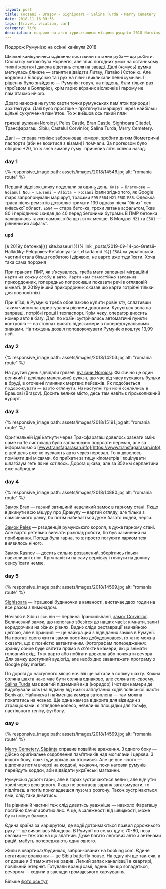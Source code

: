 ```yaml
---
layout: post
title: Focsani - Braşov - Sighișoara - Salina Turda - Merry Cemetery
date: 2018-11-16 09:36 
tags: [travel, vacation, car]
category: life
description: подорож на авто туристичними місцями румунія 2018 Noroioși, Peleș Castle, Bran Castle, Sighișoara Citadel, Трансфарагаш, Sibiu, Castelul Corvinilor, Salina Turda, Merry Cemetery
---
```

Подорож Румунією на осінні канікули 2018

Шкільні канікули несподіванно поставили питання руба — що робити.
Спочатку метою була Норвегія, але опис погодних умов на останньому тижні жовтня і далека відстань стали на заваді.
Далі (чомусь) думка метнулась ближче — зганяти відвідати Литву, Латвію і Єстонію. Але кордони з Білорусією та і рух на північ викликали певні сумніви.
І рішення було знайдено — Румунія: поруч, на південь, були тільки раз (проїздом в Болгарію), крім гарно вбраних віслючків і парому не пам'ятаємо нічого.

Довго наносив на гугло карти точки румунських пам'яток природи і архітектури. 
Далі було простіше - протягнути маршрут через найбільш щільні сукупчення пам'яток.
То ж вийшов ось такий план

грязеві вулкани Noroioși, Peleș Castle, Bran Castle, Sighișoara Citadel, Трансфарагаш, Sibiu, Castelul Corvinilor, Salina Turda, Merry Cemetery.

Далі — справа техніки: забронював номери, зробити дитям біометричні паспорти (аби не возитися з візами) і помчали.
За прогнозом було обіцяно +20, то ж зняв зимову гуму і причепив літні колеса назад.

### day 1

{% responsive_image path: assets/images/2018/14546.jpg alt: "romania route" %}

Перший відрізок шляху подолали за одинь день, `Київ — Платонове — Goianul Nou — Leuseni — Albita — Focsani`
Їхали згідно того, як Google maps запропонували маршрут, трасами `E95` `E584` `M21` `E581` `E85`. 
Одеська траса після ремонтів дозволяє тримати 130 одразу після "білих" сел київської області. 
`E584` — стара бетонка, трохи латана асфальтом, їхав 80 і періодично скидав до 40 перед бетоними буграми. 
В ПМР бетонка залишилась такою самою, хіба що латок менше. В Молдові `M21` та `E581` — рівненький асфальт.

#### upd
[в 2019у бетонка]({{ site.baseurl }}{% link _posts/2019-09-14-po-Gretsii-Halkidiky-Pelopones-Kefaloniya-ta-Lefkada.md %}) 
`E584` на українській частині стала більш горбатою і дірявою, не варто вже туди їхати.
Хоча така сама порожня

При транзиті ПМР, як з'ясувалось, треба мати заповнені міграційні карти на кожну особу в авто. 
Карти нам самостійно заповнив прикордонник, попередньо попросивши показати речі в оглядовій кімнаті.
(в 2019у інший прикордонник сказав що карти потрібні тільки для повнолітніх)

При в'їзді в Румунію треба обов'язково купити ровін'єту, сплативши таким чином за користування рівними дорогами. 
Купується вона на заправці, потрібні гроші і техпаспорт. 
Крім чеку, оператор вносить номер авто в базу. 
Далі по країні зустрічались автоматичні пункти контролю — на стовпах висять відеокамери з попереджувальними знаками. 
На тиждень дозвіл поподорожувати Румунією коштує 13,99 лєй.

### day 2

{% responsive_image path: assets/images/2018/14203.jpg alt: "romania route" %}

На другий день відвідали грязеві [вулкани Noroioși](https://vulcanii-noroiosi-paclele-mici.business.site). 
Фактично це один великий (і декілька маленьких) вулкан, що час від часу пускають бульки в бруді, в оточенні глиняних мертвих пейзажів.
Як подобається подорожувати — варто оглянути.
На наступні три ночі оселились в Брашові (Braşov). 
Досить велике місто, десь там навіть є гірськолижний курорт.

### day 3
{% responsive_image path: assets/images/2018/15191.jpg alt: "romania route" %}

Оригінальній ідеї катнути через Трансфарагаш довелось зазнати змін: саме на 1е листопада було заплановано подолати перевал, але за інформацією з 
[www.transfagarasan.info](https://www.transfagarasan.info) 
в цей день вже не пускають авто через перевал. 
То ж довелось поміняти дні місцями, бо приїхати за тищу кілометрів і поцілувати шлагбаум геть як не хотілось. 
Дорога цікава, але за 350 км серпантини вже набридли.

### day 4
{% responsive_image path: assets/images/2018/14880.jpg alt: "romania route" %}

[Замок Bran](http://www.bran-castle.com/) — гарний затишинй невеликий замок в гарному стані. 
Якщо відкинути всю мішуру про Дракулу — вартий огляду, але тільки з самісінького ранку, бо потім набивається дуже багато людей, черги.

[Замок Peleș](http://peles.ro/) — резиденція румунського короля, в дуже гарному стані. 
Але варто ретельно вивчати розклад роботи, бо був зачинений на прибирання. 
Погода була гарна, то ж просто погуляти парком теж виявилось нічого.

[Замок Rasnov](http://www.rasnov-turism.ro) — досить сильно розвалений, зберіглись тільки навколишні стіни. 
Крім залізти на саму верхівку і глянути на долину сенсу їхати немає.

### day 5
{% responsive_image path: assets/images/2018/14599.jpg alt: "romania route" %}

[Sighișoara](https://www.google.com/maps/place/Sighișoara,+Romania) — іграшкові будиночки в наявності, вистачає двох годин на все разом з лимонадом.

Ночівля в Sibiu і ось він — перлина Трансильванії, [замок Corvinilor](http://www.castelulcorvinilor.ro/).
Величезний замок, що непогано зберігся до наших часів: кімнати, зали і коридорчики на різних рівнях. 
Видно сліди реставрації звичайною цеглою, але в принципі — це найкращий з відвіданих замків в Румунії. 
На протязі свого життя замок постійно добудовувався, то ж не можна сказати, що є повністю автентичним. 
Фотографам попередження: зранку сонце буде світити прямо в об'єктив камери, якщо знімати головний вхід. 
То ж варто або побігати довкола або почекати вечора. 
Для замку доступний аудіогід, але необхідно завантажити програму з Google play market.

По дорозі до наступного місця ночівлі ще заїхали в соляну шахту. 
Кожна соляна шахта наче має бути соляна однаково, але соляна по-своєму. 
[Salina Turda](https://www.salinaturda.eu) має довгий підземний вхід (коридор) і чотири камери де видобували сіль (на відміну від низки заплутаних ходів польської шахти Вєлічка). 
Найнижча і найменша камера затоплена — там можна покататись на човнах. 
Ще одна камера відкрита для відвидин з атракціонами: є оглядове колесо, невеличкі площадки для гольфу, настільного тенісу, футболу.

### day 6
{% responsive_image path: assets/images/2018/14599.jpg alt: "romania route" %}

[Merry Cemetery, Săpânța](https://www.google.com/maps/place/Merry+Cemetery) справив подвійне враження. 
З одного боку — дійсно оригінальне оздоблення пам'ятників над могилами і церкви. 
З іншого боку, поки туди доїхав аж втомився. 
Але це все нічого — відпочив потім в черзі на кордоні, чекаючи, поки натовпи румунів перейдуть кордон, аби відвідати українські магазини.

Румунські дороги гарні, але в горах зустрічаються великі, але відчутні хвилі через всю дорогу. 
Якщо не встигаєш зараня загальмувати, то підлітаєш а потім прикладаєшся пузом з розгону. 
Також зустрічаються ями, слід таки дивитись.

На рівнинній частині теж слід дивитись уважніше — навколо Фарагашу постійно бачили збитих лис. 
А це, в залежності від швидкості, може бути і мінус бампер.

Єдина країна за маршрутом, де водії дотримаються правил дорожнього руху — це виявилась Молдова. 
В Румунії по селах їдуть 70-80, поза селами — теж хто на що здатний. 
Дуже багато легкових авто з антенами рацій, мабуть попереджають один одного.

Жили в квартирах/будинках, заброньованих на booking com. 
Єдине негативне враження — це Sibiu batterfly house. 
На одну ніч ще так-сяк, а от довше я б там жити не радив. 
Легкий запах каналізації в квартирі, повільний інтернет.
Готували вранці самі, вдень їли що попадеться, вечором — ходили в заклади громадського харчування.


Більше [фото ось тут](https://photos.app.goo.gl/hCnG2rnpVUiaTuMJ7)
